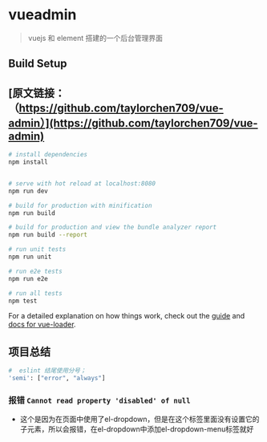 # vueadmin
> vuejs 和 element 搭建的一个后台管理界面

## Build Setup

## [原文链接：（https://github.com/taylorchen709/vue-admin）](https://github.com/taylorchen709/vue-admin)

``` bash
# install dependencies
npm install


# serve with hot reload at localhost:8080
npm run dev

# build for production with minification
npm run build

# build for production and view the bundle analyzer report
npm run build --report

# run unit tests
npm run unit

# run e2e tests
npm run e2e

# run all tests
npm test
```

For a detailed explanation on how things work, check out the [guide](http://vuejs-templates.github.io/webpack/) and [docs for vue-loader](http://vuejs.github.io/vue-loader).

## 项目总结
```bash
#  eslint 结尾使用分号；
'semi': ["error", "always"] 
```
### 报错 `Cannot read property 'disabled' of null`
  
* 这个是因为在页面中使用了el-dropdown，但是在这个标签里面没有设置它的子元素，所以会报错，在el-dropdown中添加el-dropdown-menu标签就好